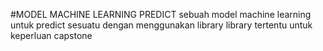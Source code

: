 #MODEL MACHINE LEARNING PREDICT
sebuah model machine learning untuk predict sesuatu dengan menggunakan library library tertentu untuk keperluan capstone
